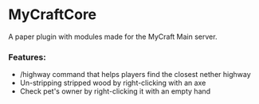 # MyCraftCore
A paper plugin with modules made for the MyCraft Main server.
### Features:
- /highway command that helps players find the closest nether highway
- Un-stripping stripped wood by right-clicking with an axe
- Check pet's owner by right-clicking it with an empty hand